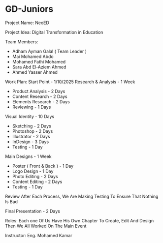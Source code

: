# GD-Juniors
Project Name: 
NeoED

Project Idea:
 Digital Transformation in Education

Team Members:
- Adham Ayman Galal ( Team Leader )
- Mai Mohamed Abdo
- Mohamed Fathi Mohamed
- Sara Abd El-Aziem Ahmed
- Ahmed Yasser Ahmed

Work Plan:
Start Point - 1/10/2025
Research & Analysis - 1 Week
- Product Analysis - 2 Days
- Content Research - 2 Days
- Elements Research - 2 Days
- Reviewing - 1 Days

Visual Identity - 10 Days 
- Sketching - 2 Days
- Photoshop - 2 Days
- Illustrator - 2 Days
- InDesign - 3 Days 
- Testing - 1 Day

Main Designs - 1 Week 
- Poster ( Front & Back ) - 1 Day
- Logo Design - 1 Day 
- Photo Editing - 2 Days
- Content Editing - 2 Days
- Testing - 1 Day

Review 
After Each Process, We Are Making Testing To Ensure That Nothing Is Bad

Final Presentation - 2 Days

Roles:
Each one Of Us Have His Own Chapter To Create, Edit And Design
Then We All Worked On The Main Event 

Instructor: Eng. Mohamed Kamar


